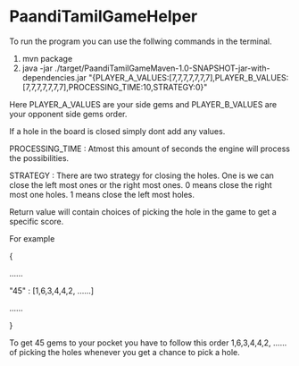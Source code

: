 # PaandiTamilGameHelper
 To run the program you can use the follwing commands in the terminal. 
 
 1) mvn package
 2) java -jar ./target/PaandiTamilGameMaven-1.0-SNAPSHOT-jar-with-dependencies.jar "{PLAYER_A_VALUES:[7,7,7,7,7,7,7],PLAYER_B_VALUES:[7,7,7,7,7,7,7],PROCESSING_TIME:10,STRATEGY:0}"
 
 Here PLAYER_A_VALUES are your side gems and PLAYER_B_VALUES are your opponent side gems order.
 
 If a hole in the board is closed simply dont add any values. 
 
 PROCESSING_TIME : Atmost this amount of seconds the engine will process the possibilities. 
 
 STRATEGY : There are two strategy for closing the holes. One is we can close the left most ones or the right most ones. 0 means close the right most one holes. 1 means close the left most holes.
 
 Return value will contain choices of picking the hole in the game to get a specific score. 
 
 For example 
 
 {
 
 ......
 
 "45" : [1,6,3,4,4,2, ......]
 
 ......
 
 }
 
 To get 45 gems to your pocket you have to follow this order 1,6,3,4,4,2, ...... of picking the holes whenever you get a chance to pick a hole.
